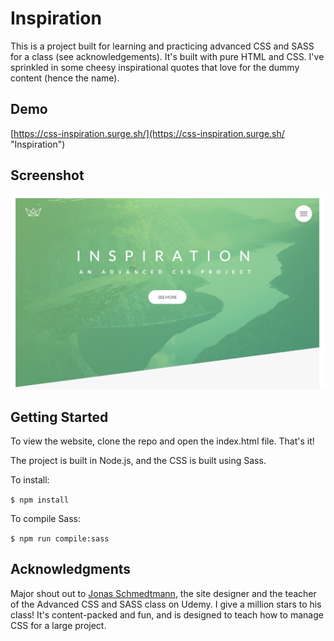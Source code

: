 # Inspiration

This is a project built for learning and practicing advanced CSS and SASS for a class (see acknowledgements).  It's built with pure HTML and CSS.  I've sprinkled in some cheesy inspirational quotes that love for the dummy content (hence the name).

## Demo
[https://css-inspiration.surge.sh/](https://css-inspiration.surge.sh/ "Inspiration")

## Screenshot
![](screenshot.png)

## Getting Started

To view the website, clone the repo and open the index.html file.  That's it!

The project is built in Node.js, and the CSS is built using Sass.

To install:

```$ npm install```

To compile Sass:

```$ npm run compile:sass```

## Acknowledgments
Major shout out to [Jonas Schmedtmann](https://codingheroes.io/ "Coding Heroes"), the site designer and the teacher of the Advanced CSS and SASS class on Udemy.  I give a million stars to his class!  It's content-packed and fun, and is designed to teach how to manage CSS for a large project.

